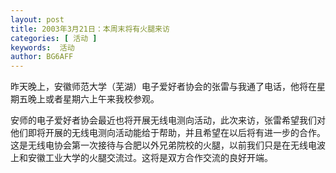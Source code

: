 ```yaml
---
layout: post
title: 2003年3月21日：本周末将有火腿来访
categories: [ 活动 ]
keywords:  活动
author: BG6AFF
---
```


昨天晚上，安徽师范大学（芜湖）电子爱好者协会的张雷与我通了电话，他将在星期五晚上或者星期六上午来我校参观。

安师的电子爱好者协会最近也将开展无线电测向活动，此次来访，张雷希望我们对他们即将开展的无线电测向活动能给于帮助，并且希望在以后将有进一步的合作。这是无线电协会第一次接待与合肥以外兄弟院校的火腿，以前我们只是在无线电波上和安徽工业大学的火腿交流过。这将是双方合作交流的良好开端。
